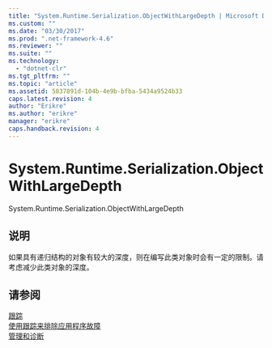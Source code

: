```yaml
---
title: "System.Runtime.Serialization.ObjectWithLargeDepth | Microsoft Docs"
ms.custom: ""
ms.date: "03/30/2017"
ms.prod: ".net-framework-4.6"
ms.reviewer: ""
ms.suite: ""
ms.technology: 
  - "dotnet-clr"
ms.tgt_pltfrm: ""
ms.topic: "article"
ms.assetid: 5837891d-104b-4e9b-bfba-5434a9524b33
caps.latest.revision: 4
author: "Erikre"
ms.author: "erikre"
manager: "erikre"
caps.handback.revision: 4
---
```

# System.Runtime.Serialization.ObjectWithLargeDepth
System.Runtime.Serialization.ObjectWithLargeDepth  
  
## 说明  
 如果具有递归结构的对象有较大的深度，则在编写此类对象时会有一定的限制。请考虑减少此类对象的深度。  
  
## 请参阅  
 [跟踪](../../../../../docs/framework/wcf/diagnostics/tracing/index.md)   
 [使用跟踪来排除应用程序故障](../../../../../docs/framework/wcf/diagnostics/tracing/using-tracing-to-troubleshoot-your-application.md)   
 [管理和诊断](../../../../../docs/framework/wcf/diagnostics/index.md)